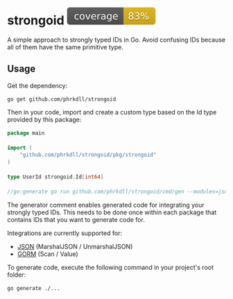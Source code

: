 # strongoid ![coverage](https://raw.githubusercontent.com/phrkdll/strongoid/badges/.badges/main/coverage.svg)

A simple approach to strongly typed IDs in Go. Avoid confusing IDs because all of them have the same primitive type.

## Usage

Get the dependency:

```shell
go get github.com/phrkdll/strongoid
```

Then in your code, import and create a custom type based on the Id type provided by this package:

```go
package main

import (
    "github.com/phrkdll/strongoid/pkg/strongoid"
)

type UserId strongoid.Id[int64]

//go:generate go run github.com/phrkdll/strongoid/cmd/gen --modules=json,gorm
```

The generator comment enables generated code for integrating your strongly typed IDs.
This needs to be done once within each package that contains IDs that you want to generate code for.

Integrations are currently supported for:
- [JSON](https://pkg.go.dev/encoding/json) (MarshalJSON / UnmarshalJSON)
- [GORM](https://gorm.io/) (Scan / Value)

To generate code, execute the following command in your project's root folder:

```shell
go generate ./...
```
